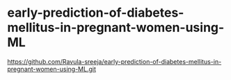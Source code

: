 # early-prediction-of-diabetes-mellitus-in-pregnant-women-using-ML
https://github.com/Ravula-sreeja/early-prediction-of-diabetes-mellitus-in-pregnant-women-using-ML.git
